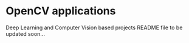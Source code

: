 # OpenCV applications

Deep Learning and Computer Vision based projects
README file to be updated soon...
